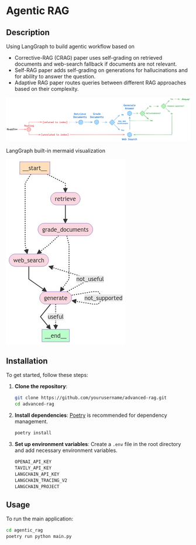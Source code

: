 # Agentic RAG

## Description
Using LangGraph to build agentic workflow based on
- Corrective-RAG (CRAG) paper uses self-grading on retrieved documents and web-search fallback if documents are not relevant.
- Self-RAG paper adds self-grading on generations for hallucinations and for ability to answer the question.
- Adaptive RAG paper routes queries between different RAG approaches based on their complexity.

![Advanced RAG](img/langgraph_adaptive_rag.png)

LangGraph built-in mermaid visualization

![LangGraphRAG](agentic_rag/graph.png)
## Installation

To get started, follow these steps:

1. **Clone the repository**:
    ```sh
    git clone https://github.com/yourusername/advanced-rag.git
    cd advanced-rag
    ```

2. **Install dependencies**:
    [Poetry](https://python-poetry.org/) is recommended for dependency management.
    ```sh
    poetry install
    ```

3. **Set up environment variables**:
    Create a `.env` file in the root directory and add necessary environment variables.
    ```sh
    OPENAI_API_KEY 
    TAVILY_API_KEY
    LANGCHAIN_API_KEY
    LANGCHAIN_TRACING_V2
    LANGCHAIN_PROJECT
    ```

## Usage

To run the main application:

```sh
cd agentic_rag
poetry run python main.py
```
